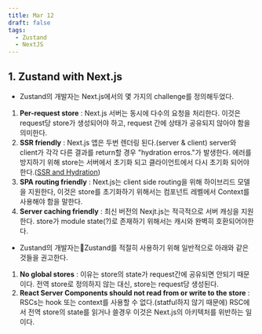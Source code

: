 ```yaml
---
title: Mar 12
draft: false
tags:
  - Zustand
  - NextJS
---
```

## 1. Zustand with Next.js
- Zustand의 개발자는 Next.js에서의 몇 가지의 challenge를 정의해두었다.
1) **Per-request store**
   : Next.js 서버는 동시에 다수의 요청을 처리한다. 이것은 request당 store가 생성되어야 하고, request 간에 상태가 공유되지 않아야 함을 의미한다.
2) **SSR friendly**
   : Next.js 앱은 두번 렌더링 된다.(server & client) server와 client가 각각 다른 결과를 return할 경우 "hydration erros."가 발생한다. 에러를 방지하기 위해 store는 서버에서 초기화 되고 클라이언트에서 다시 초기화 되어야한다.([SSR and Hydration](https://docs.pmnd.rs/zustand/guides/ssr-and-hydration))
3) **SPA routing friendly**
   : Next.js는 client side routing을 위해 하이브리드 모델을 지원한다, 이것은 store를 초기화하기 위해서는 컴포넌트 레벨에서 Context를 사용해야 함을 말한다.
4) **Server caching friendly**
   : 최신 버전의 Nexjt.js는 적극적으로 서버 캐싱을 지원한다. store가 module state(?)로 존재하기 위해서는 캐시와 완벽히 호환되어야한다.

- Zustand의 개발자는Zustand를 적절히 사용하기 위해 일반적으로 아래와 같은 것들을 권고한다.
1) **No global stores**
   : 이유는 store의 state가 request간에 공유되면 안되기 때문이다. 전역 store로 정의하지 않는 대신, store는 request당 생성된다.
2) **React Server Components should not read from or write to the store**
   : RSCs는 hook 또는 context를 사용할 수 없다.(statful하지 않기 때문에) RSC에서 전역 store의 state를 읽거나 쓸경우 이것은 Next.js의 아키텍처를 위반하는 일이다.